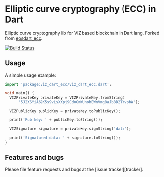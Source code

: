 # Elliptic curve cryptography (ECC) in Dart

Elliptic curve cryptography lib for VIZ based blockchain in Dart lang. Forked from [eosdart_ecc](https://github.com/primes-network/eosdart_ecc).

[![Build Status](https://travis-ci.com/VizTower/viz_dart_ecc.svg?branch=master)](https://travis-ci.com/VizTower/viz_dart_ecc)

## Usage

A simple usage example:

```dart
import 'package:viz_dart_ecc/viz_dart_ecc.dart';

void main() {
  VIZPrivateKey privateKey = VIZPrivateKey.fromString(
      '5J2XSYiA62K5s9vLsXXpj9CdoGmWUnohEWnVmg8aJb8D2TYvpbW');

  VIZPublicKey publicKey = privateKey.toPublicKey();

  print('Pub key: ' + publicKey.toString());

  VIZSignature signature = privateKey.signString('data');

  print('Signatured data: ' + signature.toString());
}
```

## Features and bugs

Please file feature requests and bugs at the [issue tracker][tracker].